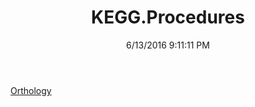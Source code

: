 ﻿---
title: KEGG.Procedures
date: 6/13/2016 9:11:11 PM
---

[Orthology](T-KEGG.Procedures.Orthology.html)

